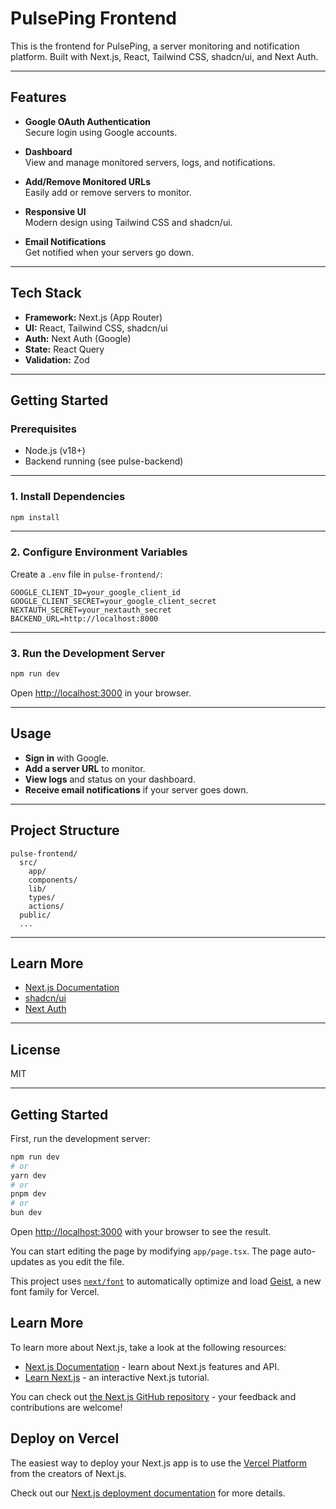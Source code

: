 # PulsePing Frontend

This is the frontend for PulsePing, a server monitoring and notification platform. Built with Next.js, React, Tailwind CSS, shadcn/ui, and Next Auth.

---

## Features

- **Google OAuth Authentication**  
  Secure login using Google accounts.

- **Dashboard**  
  View and manage monitored servers, logs, and notifications.

- **Add/Remove Monitored URLs**  
  Easily add or remove servers to monitor.

- **Responsive UI**  
  Modern design using Tailwind CSS and shadcn/ui.

- **Email Notifications**  
  Get notified when your servers go down.

---

## Tech Stack

- **Framework:** Next.js (App Router)
- **UI:** React, Tailwind CSS, shadcn/ui
- **Auth:** Next Auth (Google)
- **State:** React Query
- **Validation:** Zod

---

## Getting Started

### Prerequisites

- Node.js (v18+)
- Backend running (see pulse-backend)

---

### 1. Install Dependencies

```sh
npm install
```

---

### 2. Configure Environment Variables

Create a `.env` file in `pulse-frontend/`:

```
GOOGLE_CLIENT_ID=your_google_client_id
GOOGLE_CLIENT_SECRET=your_google_client_secret
NEXTAUTH_SECRET=your_nextauth_secret
BACKEND_URL=http://localhost:8000
```

---

### 3. Run the Development Server

```sh
npm run dev
```

Open [http://localhost:3000](http://localhost:3000) in your browser.

---

## Usage

- **Sign in** with Google.
- **Add a server URL** to monitor.
- **View logs** and status on your dashboard.
- **Receive email notifications** if your server goes down.

---

## Project Structure

```
pulse-frontend/
  src/
    app/
    components/
    lib/
    types/
    actions/
  public/
  ...
```

---

## Learn More

- [Next.js Documentation](https://nextjs.org/docs)
- [shadcn/ui](https://ui.shadcn.com/)
- [Next Auth](https://next-auth.js.org/)

---

## License

MIT

---

## Getting Started

First, run the development server:

```bash
npm run dev
# or
yarn dev
# or
pnpm dev
# or
bun dev
```

Open [http://localhost:3000](http://localhost:3000) with your browser to see the result.

You can start editing the page by modifying `app/page.tsx`. The page auto-updates as you edit the file.

This project uses [`next/font`](https://nextjs.org/docs/app/building-your-application/optimizing/fonts) to automatically optimize and load [Geist](https://vercel.com/font), a new font family for Vercel.

## Learn More

To learn more about Next.js, take a look at the following resources:

- [Next.js Documentation](https://nextjs.org/docs) - learn about Next.js features and API.
- [Learn Next.js](https://nextjs.org/learn) - an interactive Next.js tutorial.

You can check out [the Next.js GitHub repository](https://github.com/vercel/next.js) - your feedback and contributions are welcome!

## Deploy on Vercel

The easiest way to deploy your Next.js app is to use the [Vercel Platform](https://vercel.com/new?utm_medium=default-template&filter=next.js&utm_source=create-next-app&utm_campaign=create-next-app-readme) from the creators of Next.js.

Check out our [Next.js deployment documentation](https://nextjs.org/docs/app/building-your-application/deploying) for more details.
